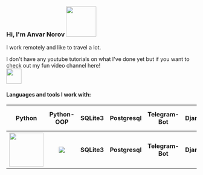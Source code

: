 ### Hi, I'm Anvar Norov <img src="[[[[[[[https://media.giphy.com/media/ppFKTGfSETHDq/giphy.gif](https://media.giphy.com/media/AWNxDbtHGIJDW/giphy.gif)](https://media.giphy.com/media/XaA0fpudSHPf4MPlEK/giphy.gif)](https://media.giphy.com/media/IoV8LXyfxdc16MfP2R/giphy.gif)](https://media.giphy.com/media/UDoUluo6dOP72/giphy.gif)](https://encrypted-tbn0.gstatic.com/images?q=tbn:ANd9GcRlLqtBeP3w4-lAsiw6Bj2lw-EPqux4-EJjW3u6Rjif7Im5z4TcscxuJEnddy2tauqKYn4&usqp=CAU)](https://media.giphy.com/media/ujrj9aoOdNvXO/giphy.gif)](https://giphy.com/clips/helloall-hello-all-1GwOOfdqGJWAMEzizM)" width="80px">

I work remotely and like to travel a lot.

I don't have any youtube tutorials on what I've done yet but if you want to check out my fun video channel here! </br>
<a href="https://www.youtube.com/channel/UCPQ3FAImgMI2qjL2n_Z233Q"> <img src="https://vectorseek.com/wp-content/uploads/2022/02/Youtube-Icon-Logo-Vector.jpg" width="40px"></a>
#### Languages and tools I work with:
<table>
	<tr>
		<th>Python</th>
		<th>Python-OOP</th>
		<th>SQLite3</th>
    		<th>Postgresql</th>
    		<th>Telegram-Bot</th>
    		<th>Django</th>
    		<th>Office Programms Pack</th>
	</tr>
  	<tr>
		<th><img src="[[[[[[[[[[[https://encrypted-tbn0.gstatic.com/images?q=tbn:ANd9GcTZZcoSxPx8HIDEWTXTyUIX0TBVEUABvUwu2dG0dtDtVb_7C6_0oG_lt_OuhiZIE5Qnpvw&usqp=CAU](https://encrypted-tbn0.gstatic.com/images?q=tbn:ANd9GcQfMvKXrrQxeDQJcBMqMoH9EYpsiTAoe7BFig&usqp=CAU)](https://encrypted-tbn0.gstatic.com/images?q=tbn:ANd9GcTnuFjaiMv_0T7i6kgYfG3wGMbu7i27UJFOEg&usqp=CAU)](https://encrypted-tbn0.gstatic.com/images?q=tbn:ANd9GcSS8xrbazgalabBw-bWAGPs1vO4S8lQEeuLc79ZTtu8Tixjgc--LfV9tudMijJi7pmVug&usqp=CAU)](https://encrypted-tbn0.gstatic.com/images?q=tbn:ANd9GcQbdygaJcj4dI_AQkmeeWvBPLxB74mmZEGtqjHOLWyIrtj_uSvpjD6m1R78U3kxBM84Oqc&usqp=CAU)](https://i.pinimg.com/originals/8f/23/98/8f2398dcd19c6a1776f6b55c83073c67.png)](https://encrypted-tbn0.gstatic.com/images?q=tbn:ANd9GcSUsd2Pm0XCWhLSxWJyZTKLQX1mCu0b1wrHMZlM42aZ57BNC-3ny5p3r0VGS6uC1WJedJc&usqp=CAU)](https://encrypted-tbn0.gstatic.com/images?q=tbn:ANd9GcRdUSBt8L-bWYF_3Ng5YibDly42Vo1-oYExzg&usqp=CAU)](https://encrypted-tbn0.gstatic.com/images?q=tbn:ANd9GcRFm79e-7Q1UKRMEKnV3MYFsuqCjDNcqyfgoArd4ZNXTVO3j0yRC86waHbHa53zpIzHblg&usqp=CAU)](https://logos-world.net/wp-content/uploads/2021/10/Python-Symbol.png)](https://encrypted-tbn0.gstatic.com/images?q=tbn:ANd9GcT4zhPa1K0TNMFsaAyngk3cS6X6Lvb_Ua0MnvAKZqULTeoLBDZwmRLg1SonTIEp4AMCNyw&usqp=CAU)](https://encrypted-tbn0.gstatic.com/images?q=tbn:ANd9GcRREySdaNnK1cjZ2giRV6a2CqXHrBQ5wkTGwg&usqp=CAU)" width="90px"></th>
		<th><img src="https://i.ytimg.com/vi/8cmQHom36_w/hqdefault.jpg?sqp=-oaymwEWCKgBEF5IWvKriqkDCQgBFQAAiEIYAQ==&rs=AOn4CLBj62AbL-o6wqn7SSOtYSgL0RDGsw" widht="60px"></th>
		<th>SQLite3</th>
    		<th>Postgresql</th>
   		<th>Telegram-Bot</th>
    		<th>Django</th>
   		<th>Office Programms Pack</th>
	</tr>
</table>
